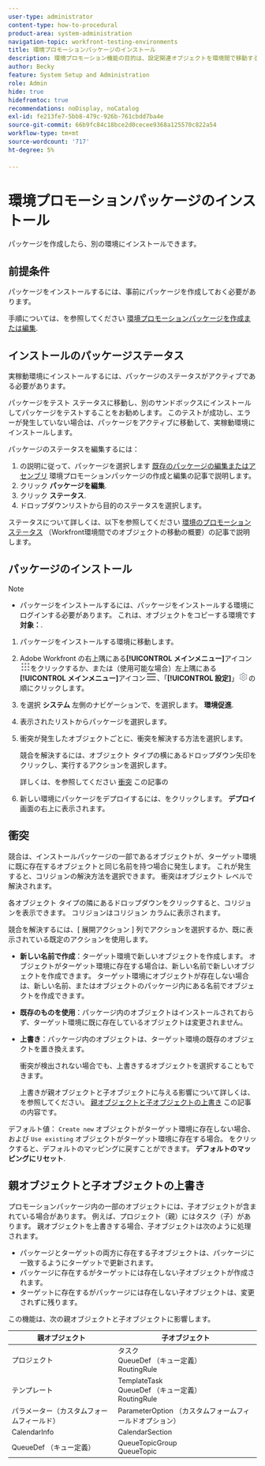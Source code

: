 ```yaml
---
user-type: administrator
content-type: how-to-procedural
product-area: system-administration
navigation-topic: workfront-testing-environments
title: 環境プロモーションパッケージのインストール
description: 環境プロモーション機能の目的は、設定関連オブジェクトを環境間で移動する機能を提供することです。 環境プロモーションパッケージをターゲット環境にインストールする方法を説明します。
author: Becky
feature: System Setup and Administration
role: Admin
hide: true
hidefromtoc: true
recommendations: noDisplay, noCatalog
exl-id: fe213fe7-5bb8-479c-926b-761cbdd7ba4e
source-git-commit: 66b9fc84c18bce2d0cecee9368a125570c822a54
workflow-type: tm+mt
source-wordcount: '717'
ht-degree: 5%

---
```


# 環境プロモーションパッケージのインストール

パッケージを作成したら、別の環境にインストールできます。

## 前提条件

パッケージをインストールするには、事前にパッケージを作成しておく必要があります。

手順については、を参照してください [環境プロモーションパッケージを作成または編集](/help/quicksilver/administration-and-setup/set-up-workfront/workfront-testing-environments/environment-promotion-create-package.md).

## インストールのパッケージステータス

実稼動環境にインストールするには、パッケージのステータスがアクティブである必要があります。

パッケージをテスト ステータスに移動し、別のサンドボックスにインストールしてパッケージをテストすることをお勧めします。  このテストが成功し、エラーが発生していない場合は、パッケージをアクティブに移動して、実稼動環境にインストールします。

パッケージのステータスを編集するには：

1. の説明に従って、パッケージを選択します  [既存のパッケージの編集またはアセンブリ](/help/quicksilver/administration-and-setup/set-up-workfront/workfront-testing-environments/environment-promotion-create-package.md#create-or-edit-an-environment-promotion-package) 環境プロモーションパッケージの作成と編集の記事で説明します。
1. クリック **パッケージを編集**.
1. クリック **ステータス**.
1. ドロップダウンリストから目的のステータスを選択します。

ステータスについて詳しくは、以下を参照してください [環境のプロモーションステータス](/help/quicksilver/administration-and-setup/set-up-workfront/workfront-testing-environments/environment-promotion-in-wf.md#environment-promotion-statuses) （Workfront環境間でのオブジェクトの移動の概要）の記事で説明します。

## パッケージのインストール

>[!NOTE]
>
>* パッケージをインストールするには、パッケージをインストールする環境にログインする必要があります。 これは、オブジェクトをコピーする環境です **対象：**.

1. パッケージをインストールする環境に移動します。
1. Adobe Workfront の右上隅にある&#x200B;**[!UICONTROL メインメニュー]**&#x200B;アイコン![メインメニュー](/help/_includes/assets/main-menu-icon.png)をクリックするか、または（使用可能な場合）左上隅にある&#x200B;**[!UICONTROL メインメニュー]**&#x200B;アイコン![メインメニュー](/help/_includes/assets/main-menu-icon-left-nav.png)、「**[!UICONTROL 設定]**」![設定アイコン](/help/_includes/assets/gear-icon-setup.png)の順にクリックします。
1. を選択 **システム** 左側のナビゲーションで、を選択します。 **環境促進**.
1. 表示されたリストからパッケージを選択します。
1. 衝突が発生したオブジェクトごとに、衝突を解決する方法を選択します。

   競合を解決するには、オブジェクト タイプの横にあるドロップダウン矢印をクリックし、実行するアクションを選択します。

   詳しくは、を参照してください [衝突](#collisions) この記事の
1. 新しい環境にパッケージをデプロイするには、をクリックします。 **デプロイ** 画面の右上に表示されます。

## 衝突

競合は、インストールパッケージの一部であるオブジェクトが、ターゲット環境に既に存在するオブジェクトと同じ名前を持つ場合に発生します。 これが発生すると、コリジョンの解決方法を選択できます。 衝突はオブジェクト レベルで解決されます。

各オブジェクト タイプの隣にあるドロップダウンをクリックすると、コリジョンを表示できます。 コリジョンはコリジョン カラムに表示されます。

競合を解決するには、[ 展開アクション ] 列でアクションを選択するか、既に表示されている既定のアクションを使用します。

* **新しい名前で作成**：ターゲット環境で新しいオブジェクトを作成します。 オブジェクトがターゲット環境に存在する場合は、新しい名前で新しいオブジェクトを作成できます。 ターゲット環境にオブジェクトが存在しない場合は、新しい名前、またはオブジェクトのパッケージ内にある名前でオブジェクトを作成できます。
* **既存のものを使用**：パッケージ内のオブジェクトはインストールされておらず、ターゲット環境に既に存在しているオブジェクトは変更されません。
* **上書き**：パッケージ内のオブジェクトは、ターゲット環境の既存のオブジェクトを置き換えます。

  衝突が検出されない場合でも、上書きするオブジェクトを選択することもできます。

  上書きが親オブジェクトと子オブジェクトに与える影響について詳しくは、を参照してください。 [親オブジェクトと子オブジェクトの上書き](#overwriting-parent-and-child-objects) この記事の内容です。
<!--
* Do not use: The object in the package is not installed in the target environment. If you select Do not use, an error message will appear detailing how this choice will affect other objects or fields.
-->

デフォルト値： `Create new` オブジェクトがターゲット環境に存在しない場合、および `Use existing` オブジェクトがターゲット環境に存在する場合。 をクリックすると、デフォルトのマッピングに戻すことができます。 **デフォルトのマッピングにリセット**.

## 親オブジェクトと子オブジェクトの上書き

プロモーションパッケージ内の一部のオブジェクトには、子オブジェクトが含まれている場合があります。 例えば、プロジェクト（親）にはタスク（子）があります。 親オブジェクトを上書きする場合、子オブジェクトは次のように処理されます。

* パッケージとターゲットの両方に存在する子オブジェクトは、パッケージに一致するようにターゲットで更新されます。
* パッケージに存在するがターゲットには存在しない子オブジェクトが作成されます。
* ターゲットに存在するがパッケージには存在しない子オブジェクトは、変更されずに残ります。

この機能は、次の親オブジェクトと子オブジェクトに影響します。

| 親オブジェクト | 子オブジェクト |
|---|---|
| プロジェクト | タスク<br>QueueDef （キュー定義）<br>RoutingRule |
| テンプレート | TemplateTask<br>QueueDef （キュー定義）<br>RoutingRule |
| パラメーター（カスタムフォームフィールド） | ParameterOption （カスタムフォームフィールドオプション） |
| CalendarInfo | CalendarSection |
| QueueDef （キュー定義） | QueueTopicGroup<br>QueueTopic |

